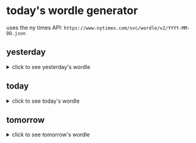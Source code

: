 # today's wordle generator

uses the ny times API: `https://www.nytimes.com/svc/wordle/v2/YYYY-MM-DD.json`

## yesterday

<details>
    <summary>click to see yesterday's wordle</summary>

    child

</details>

## today

<details>
    <summary>click to see today's wordle</summary>

    three

</details>

## tomorrow

<details>
    <summary>click to see tomorrow's wordle</summary>

    salty

</details>
